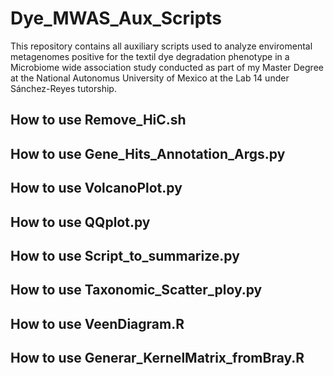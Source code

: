 # Dye_MWAS_Aux_Scripts
This repository contains all auxiliary scripts used to analyze enviromental metagenomes positive for the textil dye degradation phenotype in a Microbiome wide association study conducted as part of my Master Degree at the National Autonomus University of Mexico at the Lab 14 under Sánchez-Reyes tutorship.

## How to use Remove_HiC.sh
## How to use Gene_Hits_Annotation_Args.py
## How to use VolcanoPlot.py
## How to use QQplot.py
## How to use Script_to_summarize.py
## How to use Taxonomic_Scatter_ploy.py
## How to use VeenDiagram.R
## How to use Generar_KernelMatrix_fromBray.R
